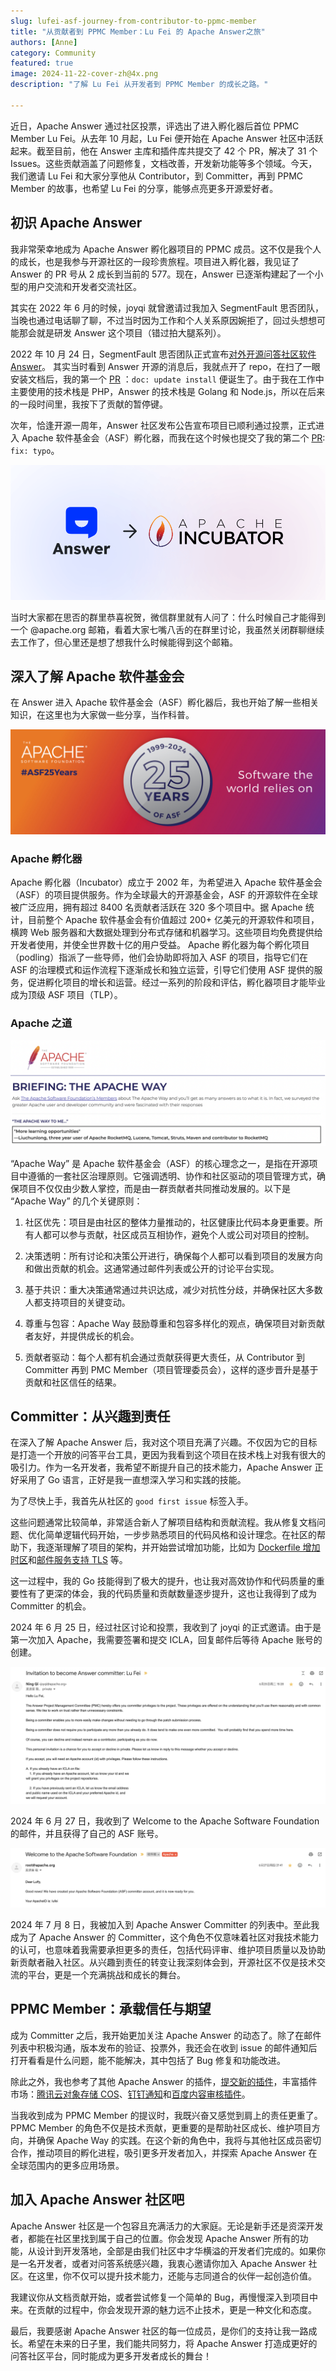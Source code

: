 ```yaml
---
slug: lufei-asf-journey-from-contributor-to-ppmc-member
title: "从贡献者到 PPMC Member：Lu Fei 的 Apache Answer之旅"
authors: [Anne]
category: Community
featured: true
image: 2024-11-22-cover-zh@4x.png
description: "了解 Lu Fei 从开发者到 PPMC Member 的成长之路。"

---
```


近日，Apache Answer 通过社区投票，评选出了进入孵化器后首位 PPMC Member Lu Fei。从去年 10 月起，Lu Fei 便开始在 Apache Answer 社区中活跃起来。截至目前，他在 Answer 主库和插件库共提交了 42 个 PR，解决了 31 个 Issues。这些贡献涵盖了问题修复，文档改善，开发新功能等多个领域。今天，我们邀请 Lu Fei 和大家分享他从 Contributor，到 Committer，再到 PPMC Member 的故事，也希望 Lu Fei 的分享，能够点亮更多开源爱好者。

## 初识 Apache Answer

我非常荣幸地成为 Apache Answer 孵化器项目的 PPMC 成员。这不仅是我个人的成长，也是我参与开源社区的一段珍贵旅程。项目进入孵化器，我见证了 Answer 的 PR 号从 2 成长到当前的 577。现在，Answer 已逐渐构建起了一个小型的用户交流和开发者交流社区。

其实在 2022 年 6 月的时候，joyqi 就曾邀请过我加入 SegmentFault 思否团队，当晚也通过电话聊了聊，不过当时因为工作和个人关系原因婉拒了，回过头想想可能那会就是研发 Answer 这个项目（错过拍大腿系列）。

2022 年 10 月 24 日，SegmentFault 思否团队正式宣布[对外开源问答社区软件 Answer](https://segmentfault.com/a/1190000042672978)。
其实当时看到 Answer 开源的消息后，我就点开了 repo，在扫了一眼安装文档后，我的第一个 [PR](https://github.com/apache/incubator-answer/pull/2) ：`doc: update install` 便诞生了。由于我在工作中主要使用的技术栈是 PHP，Answer 的技术栈是 Golang 和 Node.js，所以在后来的一段时间里，我按下了贡献的暂停键。

次年，恰逢开源一周年，Answer 社区发布公告宣布项目已顺利通过投票，正式进入 Apache 软件基金会（ASF）孵化器，而我在这个时候也提交了我的第二个 [PR](https://github.com/apache/incubator-answer/pull/577): `fix: typo`。

![Alt text](ASF.png)

当时大家都在思否的群里恭喜祝贺，微信群里就有人问了：什么时候自己才能得到一个 @apache.org 邮箱，看着大家七嘴八舌的在群里讨论，我虽然关闭群聊继续去工作了，但心里还是想了想我什么时候能得到这个邮箱。

## 深入了解 Apache 软件基金会

在 Answer 进入 Apache 软件基金会（ASF）孵化器后，我也开始了解一些相关知识，在这里也为大家做一些分享，当作科普。

![Alt text](ASF%2025%20Years.PNG)

### Apache 孵化器

Apache 孵化器（Incubator）成立于 2002 年，为希望进入 Apache 软件基金会（ASF）的项目提供服务。作为全球最大的开源基金会，ASF 的开源软件在全球被广泛应用，拥有超过 8400 名贡献者活跃在 320 多个项目中。据 Apache 统计，目前整个 Apache 软件基金会有价值超过 200+ 亿美元的开源软件和项目，横跨 Web 服务器和大数据处理到分布式存储和机器学习。这些项目均免费提供给开发者使用，并使全世界数十亿的用户受益。
Apache 孵化器为每个孵化项目（podling）指派了一些导师，他们会协助即将加入 ASF 的项目，指导它们在 ASF 的治理模式和运作流程下逐渐成长和独立运营，引导它们使用 ASF 提供的服务，促进孵化项目的增长和运营。经过一系列的阶段和评估，孵化器项目才能毕业成为顶级 ASF 项目（TLP）。

### Apache 之道

![Alt text](Apache%20Way.PNG)

“Apache Way” 是 Apache 软件基金会（ASF）的核心理念之一，是指在开源项目中遵循的一套社区治理原则。它强调透明、协作和社区驱动的项目管理方式，确保项目不仅仅由少数人掌控，而是由一群贡献者共同推动发展的。以下是 “Apache Way” 的几个关键原则：

1. 社区优先：项目是由社区的整体力量推动的，社区健康比代码本身更重要。所有人都可以参与贡献，社区成员互相协作，避免个人或公司对项目的控制。

2. 决策透明：所有讨论和决策公开进行，确保每个人都可以看到项目的发展方向和做出贡献的机会。这通常通过邮件列表或公开的讨论平台实现。

3. 基于共识：重大决策通常通过共识达成，减少对抗性分歧，并确保社区大多数人都支持项目的关键变动。

4. 尊重与包容：Apache Way 鼓励尊重和包容多样化的观点，确保项目对新贡献者友好，并提供成长的机会。

5. 贡献者驱动：每个人都有机会通过贡献获得更大责任，从 Contributor 到 Committer 再到 PMC Member（项目管理委员会），这样的逐步晋升是基于贡献和社区信任的结果。

## Committer：从兴趣到责任

在深入了解 Apache Answer 后，我对这个项目充满了兴趣。不仅因为它的目标是打造一个开放的问答平台工具，更因为我看到这个项目在技术栈上对我有很大的吸引力。作为一名开发者，我希望不断提升自己的技术能力，Apache Answer 正好采用了 Go 语言，正好是我一直想深入学习和实践的技能。

为了尽快上手，我首先从社区的 `good first issue` 标签入手。

这些问题通常比较简单，非常适合新人了解项目结构和贡献流程。我从修复文档问题、优化简单逻辑代码开始，一步步熟悉项目的代码风格和设计理念。在社区的帮助下，我逐渐理解了项目的架构，并开始尝试增加功能，比如为 [Dockerfile 增加时区](https://github.com/apache/incubator-answer/pull/581)和[邮件服务支持 TLS](https://github.com/apache/incubator-answer/pull/953) 等。

这一过程中，我的 Go 技能得到了极大的提升，也让我对高效协作和代码质量的重要性有了更深的体会，我的代码质量和贡献数量逐步提升，这也让我得到了成为 Committer 的机会。

2024 年 6 月 25 日，经过社区讨论和投票，我收到了 joyqi 的正式邀请。由于是第一次加入 Apache，我需要签署和提交 ICLA，回复邮件后等待 Apache 账号的创建。

![Alt text](Invitation%20of%20Committer.png)

2024 年 6 月 27 日，我收到了 Welcome to the Apache Software Foundation的邮件，并且获得了自己的 ASF 账号。

![Alt text](Welcome%20to%20ASF.png)

2024 年 7 月 8 日，我被加入到 Apache Answer Committer 的列表中。至此我成为了 Apache Answer 的 Committer，这个角色不仅意味着社区对我技术能力的认可，也意味着我需要承担更多的责任，包括代码评审、维护项目质量以及协助新贡献者融入社区。从兴趣到责任的转变让我深刻体会到，开源社区不仅是技术交流的平台，更是一个充满挑战和成长的舞台。

## PPMC Member：承载信任与期望

成为 Committer 之后，我开始更加关注 Apache Answer 的动态了。除了在邮件列表中积极沟通，版本发布的验证、投票外，我还会在收到 issue 的邮件通知后打开看看是什么问题，能不能解决，其中包括了 Bug 修复和功能改进。

除此之外，我也参考了其他 Apache Answer 的插件，[提交新的插件](https://github.com/apache/incubator-answer-plugins/pulls?q=is%3Apr+author%3Asy-records+is%3Aclosed)，丰富插件市场：[腾讯云对象存储 COS](https://github.com/apache/incubator-answer-plugins/tree/main/storage-tencentyuncos)、[钉钉通知](https://github.com/apache/incubator-answer-plugins/tree/main/notification-dingtalk)和[百度内容审核插件](https://github.com/apache/incubator-answer-plugins/tree/main/reviewer-baidu)。

当我收到成为 PPMC Member 的提议时，我既兴奋又感觉到肩上的责任更重了。PPMC Member 的角色不仅是技术贡献，更重要的是帮助社区成长、维护项目方向，并确保 Apache Way 的实践。在这个新的角色中，我将与其他社区成员密切合作，推动项目的孵化进程，吸引更多开发者加入，并探索 Apache Answer 在全球范围内的更多应用场景。

## 加入 Apache Answer 社区吧

Apache Answer 社区是一个包容且充满活力的大家庭。无论是新手还是资深开发者，都能在社区里找到属于自己的位置。你会发现 Apache Answer 所有的功能，从设计到开发落地，全部是由我们社区中才华横溢的开发者们完成的。如果你是一名开发者，或者对问答系统感兴趣，我衷心邀请你加入 Apache Answer 社区。在这里，你不仅可以提升技术能力，还能与志同道合的伙伴一起创造价值。

我建议你从文档贡献开始，或者尝试修复一个简单的 Bug，再慢慢深入到项目中来。在贡献的过程中，你会发现开源的魅力远不止技术，更是一种文化和态度。

最后，我要感谢 Apache Answer 社区的每一位成员，是你们的支持让我一路成长。希望在未来的日子里，我们能共同努力，将 Apache Answer 打造成更好的问答社区平台，同时能成为更多开发者成长的舞台！